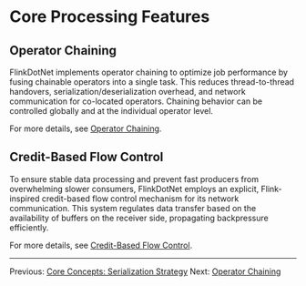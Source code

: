 # Core Processing Features

## Operator Chaining

FlinkDotNet implements operator chaining to optimize job performance by fusing chainable operators into a single task. This reduces thread-to-thread handovers, serialization/deserialization overhead, and network communication for co-located operators. Chaining behavior can be controlled globally and at the individual operator level.

For more details, see [Operator Chaining](./Operator-Chaining.md).

## Credit-Based Flow Control

To ensure stable data processing and prevent fast producers from overwhelming slower consumers, FlinkDotNet employs an explicit, Flink-inspired credit-based flow control mechanism for its network communication. This system regulates data transfer based on the availability of buffers on the receiver side, propagating backpressure efficiently.

For more details, see [Credit-Based Flow Control](./Credit-Based-Flow-Control.md).

---
Previous: [Core Concepts: Serialization Strategy](./Core-Concepts-Serialization-Strategy.md)
Next: [Operator Chaining](./Operator-Chaining.md)
